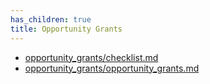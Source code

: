 ```yaml
---
has_children: true
title: Opportunity Grants
---
```


- [opportunity_grants/checklist.md](checklist.md)
- [opportunity_grants/opportunity_grants.md](opportunity_grants.md)
